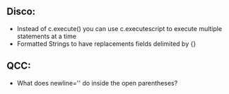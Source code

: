 ## Disco:
- Instead of c.execute() you can use c.executescript to execute multiple statements at a time
- Formatted Strings to have replacements fields delimited by {}
## QCC:
- What does newline='' do inside the open parentheses?